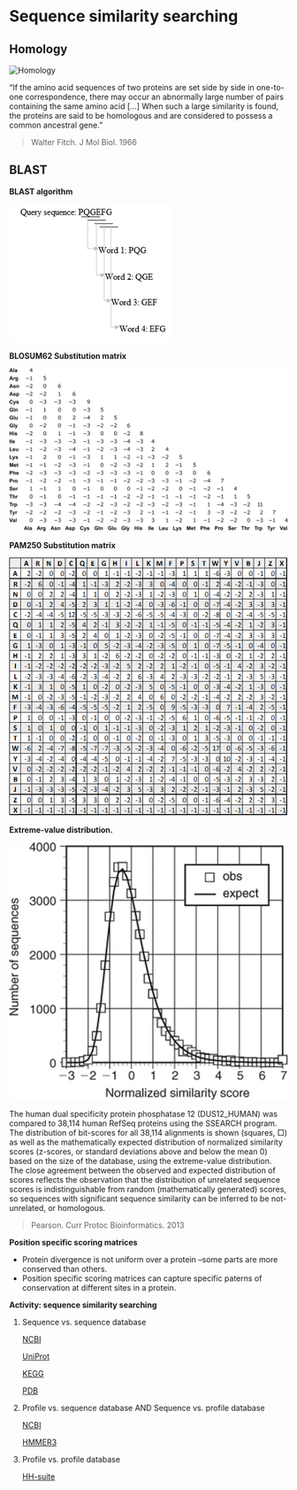 # Sequence similarity searching

## Homology

![Homology](https://upload.wikimedia.org/wikipedia/commons/thumb/6/68/BelonBirdSkel.jpg/300px-BelonBirdSkel.jpg)

“If the amino acid sequences of two proteins are set side by side in one-to-one correspondence, there may occur an abnormally large number of pairs containing the same amino acid [...] When such a large similarity is found, the proteins are said to be homologous and are considered to possess a common ancestral gene.”
> Walter Fitch. J Mol Biol. 1966


## BLAST


**BLAST algorithm**

![Query word](https://github.com/Claualvarez/Introdutcion_to_computational_molecular_evolution/blob/master/slides/Query_word.jpg)

**BLOSUM62 Substitution matrix**

![BLOSUM62 Substitution matrix](https://github.com/Claualvarez/Introdutcion_to_computational_molecular_evolution/blob/master/slides/BLOSUM62.png)



**PAM250 Substitution matrix**

![PAM250 Substitution matrix](https://github.com/Claualvarez/Introdutcion_to_computational_molecular_evolution/blob/master/slides/PAM250.png)



**Extreme-value distribution.**

![Extreme-value distribution](https://github.com/Claualvarez/Introdutcion_to_computational_molecular_evolution/blob/master/slides/nihms519883f1.jpg)

The human dual specificity protein phosphatase 12 (DUS12_HUMAN) was compared to 38,114 human RefSeq proteins using the SSEARCH program. The distribution of bit-scores for all 38,114 alignments is shown (squares, □) as well as the mathematically expected distribution of normalized similarity scores (z-scores, or standard deviations above and below the mean 0) based on the size of the database, using the extreme-value distribution. The close agreement between the observed and expected distribution of scores reflects the observation that the distribution of unrelated sequence scores is indistinguishable from random (mathematically generated) scores, so sequences with significant sequence similarity can be inferred to be not-unrelated, or homologous.
> Pearson. Curr Protoc Bioinformatics. 2013



**Position specific scoring matrices**
- Protein divergence is not uniform over a protein –some parts are more conserved than others.
- Position specific scoring matrices can capture specific paterns of conservation at different sites in a protein.


**Activity: sequence similarity searching**

1. Sequence vs. sequence database
   
   [NCBI](https://blast.ncbi.nlm.nih.gov/Blast.cgi)
   
   [UniProt](https://www.uniprot.org/blast/)
   
   [KEGG](https://www.genome.jp/tools/blast/)
   
   [PDB](https://www.rcsb.org/pdb/search/advSearch.do?st=SequenceQuery)


2. Profile vs. sequence database AND Sequence vs. profile database 

    [NCBI](https://blast.ncbi.nlm.nih.gov/Blast.cgi)
    
    [HMMER3](https://www.ebi.ac.uk/Tools/hmmer/)
   
3. Profile vs. profile database
 
    [HH-suite](https://toolkit.tuebingen.mpg.de/)

